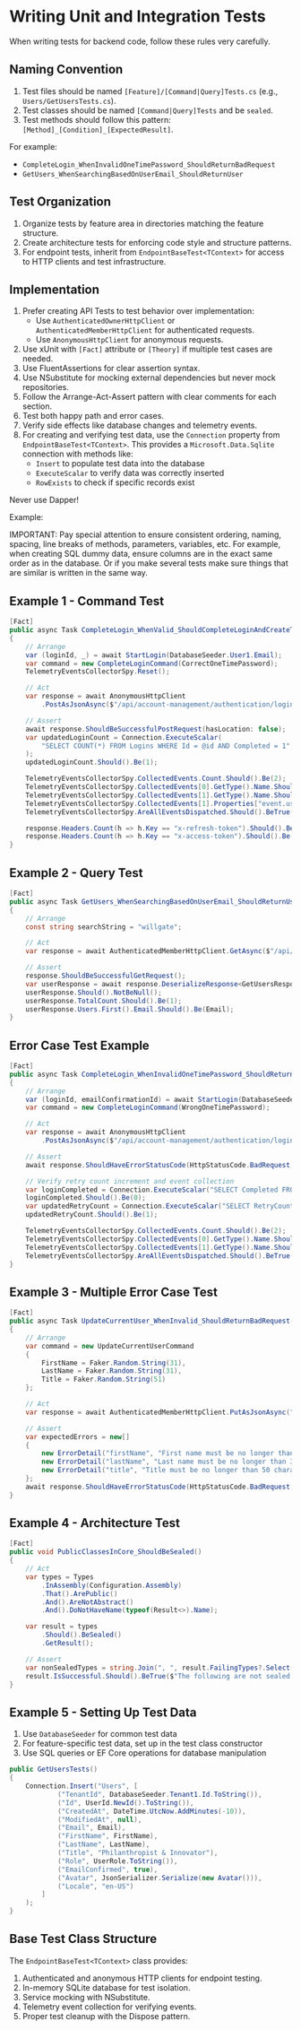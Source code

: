 # Writing Unit and Integration Tests

When writing tests for backend code, follow these rules very carefully.

## Naming Convention

1. Test files should be named `[Feature]/[Command|Query]Tests.cs` (e.g., `Users/GetUsersTests.cs`).
2. Test classes should be named `[Command|Query]Tests` and be `sealed`.
3. Test methods should follow this pattern: `[Method]_[Condition]_[ExpectedResult]`.

For example:
- `CompleteLogin_WhenInvalidOneTimePassword_ShouldReturnBadRequest`
- `GetUsers_WhenSearchingBasedOnUserEmail_ShouldReturnUser`

## Test Organization

1. Organize tests by feature area in directories matching the feature structure.
2. Create architecture tests for enforcing code style and structure patterns.
3. For endpoint tests, inherit from `EndpointBaseTest<TContext>` for access to HTTP clients and test infrastructure.

## Implementation

1. Prefer creating API Tests to test behavior over implementation:
   - Use `AuthenticatedOwnerHttpClient` or `AuthenticatedMemberHttpClient` for authenticated requests.
   - Use `AnonymousHttpClient` for anonymous requests.
2. Use xUnit with `[Fact]` attribute or `[Theory]` if multiple test cases are needed.
3. Use FluentAssertions for clear assertion syntax.
4. Use NSubstitute for mocking external dependencies but never mock repositories.
5. Follow the Arrange-Act-Assert pattern with clear comments for each section.
6. Test both happy path and error cases.
7. Verify side effects like database changes and telemetry events.
8. For creating and verifying test data, use the `Connection` property from `EndpointBaseTest<TContext>`. This provides a `Microsoft.Data.Sqlite` connection with methods like:
   - `Insert` to populate test data into the database
   - `ExecuteScalar` to verify data was correctly inserted
   - `RowExists` to check if specific records exist

Never use Dapper!

Example:

IMPORTANT: Pay special attention to ensure consistent ordering, naming, spacing, line breaks of methods, parameters, variables, etc. For example, when creating SQL dummy data, ensure columns are in the exact same order as in the database. Or if you make several tests make sure things that are similar is written in the same way.

## Example 1 - Command Test

```csharp
[Fact]
public async Task CompleteLogin_WhenValid_ShouldCompleteLoginAndCreateTokens()
{
    // Arrange
    var (loginId, _) = await StartLogin(DatabaseSeeder.User1.Email);
    var command = new CompleteLoginCommand(CorrectOneTimePassword);
    TelemetryEventsCollectorSpy.Reset();

    // Act
    var response = await AnonymousHttpClient
        .PostAsJsonAsync($"/api/account-management/authentication/login/{loginId}/complete", command);

    // Assert
    await response.ShouldBeSuccessfulPostRequest(hasLocation: false);
    var updatedLoginCount = Connection.ExecuteScalar(
        "SELECT COUNT(*) FROM Logins WHERE Id = @id AND Completed = 1", new { id = loginId.ToString() }
    );
    updatedLoginCount.Should().Be(1);

    TelemetryEventsCollectorSpy.CollectedEvents.Count.Should().Be(2);
    TelemetryEventsCollectorSpy.CollectedEvents[0].GetType().Name.Should().Be("LoginStarted");
    TelemetryEventsCollectorSpy.CollectedEvents[1].GetType().Name.Should().Be("LoginCompleted");
    TelemetryEventsCollectorSpy.CollectedEvents[1].Properties["event.user_id"].Should().Be(DatabaseSeeder.User1.Id);
    TelemetryEventsCollectorSpy.AreAllEventsDispatched.Should().BeTrue();

    response.Headers.Count(h => h.Key == "x-refresh-token").Should().Be(1);
    response.Headers.Count(h => h.Key == "x-access-token").Should().Be(1);
}
```

## Example 2 - Query Test

```csharp
[Fact]
public async Task GetUsers_WhenSearchingBasedOnUserEmail_ShouldReturnUser()
{
    // Arrange
    const string searchString = "willgate";

    // Act
    var response = await AuthenticatedMemberHttpClient.GetAsync($"/api/account-management/users?search={searchString}");

    // Assert
    response.ShouldBeSuccessfulGetRequest();
    var userResponse = await response.DeserializeResponse<GetUsersResponse>();
    userResponse.Should().NotBeNull();
    userResponse.TotalCount.Should().Be(1);
    userResponse.Users.First().Email.Should().Be(Email);
}
```

## Error Case Test Example

```csharp
[Fact]
public async Task CompleteLogin_WhenInvalidOneTimePassword_ShouldReturnBadRequest()
{
    // Arrange
    var (loginId, emailConfirmationId) = await StartLogin(DatabaseSeeder.User1.Email);
    var command = new CompleteLoginCommand(WrongOneTimePassword);

    // Act
    var response = await AnonymousHttpClient
        .PostAsJsonAsync($"/api/account-management/authentication/login/{loginId}/complete", command);

    // Assert
    await response.ShouldHaveErrorStatusCode(HttpStatusCode.BadRequest, "The code is wrong or no longer valid.");

    // Verify retry count increment and event collection
    var loginCompleted = Connection.ExecuteScalar("SELECT Completed FROM Logins WHERE Id = @id", new { id = loginId.ToString() });
    loginCompleted.Should().Be(0);
    var updatedRetryCount = Connection.ExecuteScalar("SELECT RetryCount FROM EmailConfirmations WHERE Id = @id", new { id = emailConfirmationId.ToString() });
    updatedRetryCount.Should().Be(1);

    TelemetryEventsCollectorSpy.CollectedEvents.Count.Should().Be(2);
    TelemetryEventsCollectorSpy.CollectedEvents[0].GetType().Name.Should().Be("LoginStarted");
    TelemetryEventsCollectorSpy.CollectedEvents[1].GetType().Name.Should().Be("EmailConfirmationFailed");
    TelemetryEventsCollectorSpy.AreAllEventsDispatched.Should().BeTrue();
}
```

## Example 3 - Multiple Error Case Test

```csharp
[Fact]
public async Task UpdateCurrentUser_WhenInvalid_ShouldReturnBadRequest()
{
    // Arrange
    var command = new UpdateCurrentUserCommand
    {
        FirstName = Faker.Random.String(31),
        LastName = Faker.Random.String(31),
        Title = Faker.Random.String(51)
    };

    // Act
    var response = await AuthenticatedMemberHttpClient.PutAsJsonAsync("/api/account-management/users/me", command);

    // Assert
    var expectedErrors = new[]
    {
        new ErrorDetail("firstName", "First name must be no longer than 30 characters."),
        new ErrorDetail("lastName", "Last name must be no longer than 30 characters."),
        new ErrorDetail("title", "Title must be no longer than 50 characters.")
    };
    await response.ShouldHaveErrorStatusCode(HttpStatusCode.BadRequest, expectedErrors);
}
```

## Example 4 - Architecture Test

```csharp
[Fact]
public void PublicClassesInCore_ShouldBeSealed()
{
    // Act
    var types = Types
        .InAssembly(Configuration.Assembly)
        .That().ArePublic()
        .And().AreNotAbstract()
        .And().DoNotHaveName(typeof(Result<>).Name);

    var result = types
        .Should().BeSealed()
        .GetResult();

    // Assert
    var nonSealedTypes = string.Join(", ", result.FailingTypes?.Select(t => t.Name) ?? Array.Empty<string>());
    result.IsSuccessful.Should().BeTrue($"The following are not sealed: {nonSealedTypes}");
}
```

## Example 5 - Setting Up Test Data

1. Use `DatabaseSeeder` for common test data
2. For feature-specific test data, set up in the test class constructor
3. Use SQL queries or EF Core operations for database manipulation

```csharp
public GetUsersTests()
{
    Connection.Insert("Users", [
            ("TenantId", DatabaseSeeder.Tenant1.Id.ToString()),
            ("Id", UserId.NewId().ToString()),
            ("CreatedAt", DateTime.UtcNow.AddMinutes(-10)),
            ("ModifiedAt", null),
            ("Email", Email),
            ("FirstName", FirstName),
            ("LastName", LastName),
            ("Title", "Philanthropist & Innovator"),
            ("Role", UserRole.ToString()),
            ("EmailConfirmed", true),
            ("Avatar", JsonSerializer.Serialize(new Avatar())),
            ("Locale", "en-US")
        ]
    );
}
```

## Base Test Class Structure

The `EndpointBaseTest<TContext>` class provides:

1. Authenticated and anonymous HTTP clients for endpoint testing.
2. In-memory SQLite database for test isolation.
3. Service mocking with NSubstitute.
4. Telemetry event collection for verifying events.
5. Proper test cleanup with the Dispose pattern.
